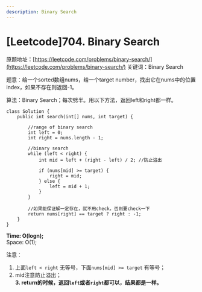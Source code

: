 ```yaml
---
description: Binary Search
---
```


# \[Leetcode\]704. Binary Search

原题地址：[https://leetcode.com/problems/binary-search/](https://leetcode.com/problems/binary-search/) 关键词：Binary Search

题意：给一个sorted数组nums，给一个target number，找出它在nums中的位置index，如果不存在则返回-1。

算法：Binary Search；每次劈半。用以下方法，返回left和right都一样。

```text
class Solution {
    public int search(int[] nums, int target) {
        
        //range of binary search
        int left = 0;
        int right = nums.length - 1;
        
        //binary search
        while (left < right) {
            int mid = left + (right - left) / 2; //防止溢出
            
            if (nums[mid] >= target) { 
                right = mid;
            } else {
                left = mid + 1;
            }
        }
        
        //如果能保证解一定存在，就不用check，否则要check一下
        return nums[right] == target ? right : -1; 
    }
}
```

**Time: O\(logn\);**  
Space: O\(1\);

注意：  
1. 上面`left < right` 无等号，下面`nums[mid] >= target` 有等号；  
2. mid注意防止溢出；  
**3. return的时候，返回`left`或者`right`都可以，结果都是一样。**

